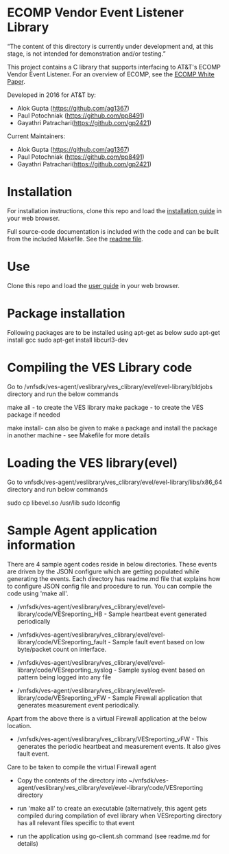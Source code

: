 # ECOMP Vendor Event Listener Library

“The content of this directory is currently under development and, at this stage, is not intended for demonstration and/or testing.”

This project contains a C library that supports interfacing to AT&T's ECOMP
Vendor Event Listener. For an overview of ECOMP, see the 
[ECOMP White Paper](http://att.com/ECOMP).

Developed in 2016 for AT&T by:
 * Alok Gupta (https://github.com/ag1367)
 * Paul Potochniak (https://github.com/pp8491)
 * Gayathri Patrachari(https://github.com/gp2421)

Current Maintainers: 
 * Alok Gupta (https://github.com/ag1367)
 * Paul Potochniak (https://github.com/pp8491)
 * Gayathri Patrachari(https://github.com/gp2421)

# Installation

For installation instructions, clone this repo and load the 
[installation guide](./docs/source/evel/html/quickstart.html) in your web browser.

Full source-code documentation is included with the code and can be built from 
the included Makefile. See the [readme file](./code/evel_library/readme.md).

# Use

Clone this repo and load the [user guide](./docs/source/evel/html/index.html)
in your web browser.

# Package installation
Following packages are to be installed using apt-get as below
sudo apt-get install gcc
sudo apt-get install libcurl3-dev

# Compiling the VES Library code
Go to /vnfsdk/ves-agent/veslibrary/ves_clibrary/evel/evel-library/bldjobs directory and run the below commands

make all - to create the VES library
make package - to create the VES package if needed

make install- can also be given to make a package and install the package in another machine - see Makefile for more details 

# Loading the VES library(evel)
Go to vnfsdk/ves-agent/veslibrary/ves_clibrary/evel/evel-library/libs/x86_64 directory and run below commands

sudo cp libevel.so /usr/lib
sudo ldconfig

# Sample Agent application information

There are 4 sample agent codes reside in below directories. These events are driven by the JSON configure which are getting populated while generating the events. Each directory has readme.md file that explains how to configure JSON config file and procedure to run. You can compile the code using 'make all'. 

- /vnfsdk/ves-agent/veslibrary/ves_clibrary/evel/evel-library/code/VESreporting_HB - Sample heartbeat event generated periodically

- /vnfsdk/ves-agent/veslibrary/ves_clibrary/evel/evel-library/code/VESreporting_fault - Sample fault event based on low byte/packet count on interface.

- /vnfsdk/ves-agent/veslibrary/ves_clibrary/evel/evel-library/code/VESreporting_syslog - Sample syslog event based on pattern being logged into any file

- /vnfsdk/ves-agent/veslibrary/ves_clibrary/evel/evel-library/code/VESreporting_vFW - Sample Firewall application that generates measurement event periodically. 

Apart from the above there is a virtual Firewall application at the below location.

- /vnfsdk/ves-agent/veslibrary/ves_clibrary/VESreporting_vFW - This generates the periodic heartbeat and measurement events. It also gives fault event.

Care to be taken to compile the virtual Firewall agent

- Copy the contents of the directory into ~/vnfsdk/ves-agent/veslibrary/ves_clibrary/evel/evel-library/code/VESreporting directory

- run 'make all' to create an executable (alternatively, this agent gets compiled during compilation of evel library when VESreporting directory has all relevant files specific to that event

- run the application using go-client.sh command (see readme.md for details)
